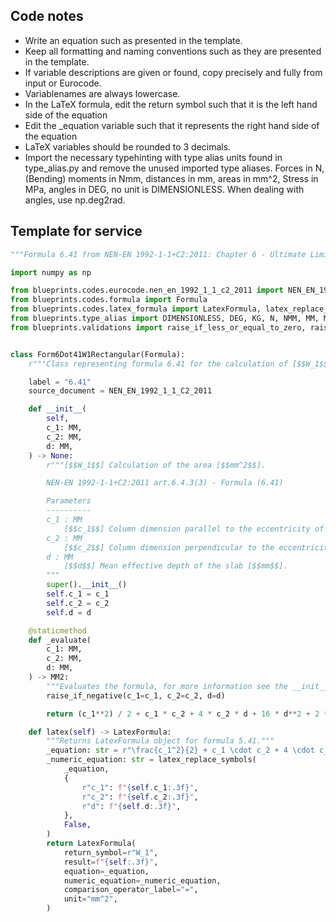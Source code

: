## Code notes

- Write an equation such as presented in the template. 
- Keep all formatting and naming conventions such as they are presented in the template. 
- If variable descriptions are given or found, copy precisely and fully from input or Eurocode. 
- Variablenames are always lowercase.
- In the LaTeX formula, edit the return symbol such that it is the left hand side of the equation
- Edit the _equation variable such that it represents the right hand side of the equation
- LaTeX variables should be rounded to 3 decimals.  
- Import the necessary typehinting with type alias units found in type_alias.py and remove the unused imported type aliases. Forces in N, (Bending) moments in Nmm, distances in mm, areas in mm^2, Stress in MPa, angles in DEG, no unit is DIMENSIONLESS. When dealing with angles, use np.deg2rad.

## Template for service

```python
"""Formula 6.41 from NEN-EN 1992-1-1+C2:2011: Chapter 6 - Ultimate Limit State."""

import numpy as np

from blueprints.codes.eurocode.nen_en_1992_1_1_c2_2011 import NEN_EN_1992_1_1_C2_2011
from blueprints.codes.formula import Formula
from blueprints.codes.latex_formula import LatexFormula, latex_replace_symbols
from blueprints.type_alias import DIMENSIONLESS, DEG, KG, N, NMM, MM, MM2, MM3, MM4, MPA
from blueprints.validations import raise_if_less_or_equal_to_zero, raise_if_negative


class Form6Dot41W1Rectangular(Formula):
    r"""Class representing formula 6.41 for the calculation of [$$W_1$$]."""

    label = "6.41"
    source_document = NEN_EN_1992_1_1_C2_2011

    def __init__(
        self,
        c_1: MM,
        c_2: MM,
        d: MM,
    ) -> None:
        r"""[$$W_1$$] Calculation of the area [$$mm^2$$].

        NEN-EN 1992-1-1+C2:2011 art.6.4.3(3) - Formula (6.41)

        Parameters
        ----------
        c_1 : MM
            [$$c_1$$] Column dimension parallel to the eccentricity of the load [$$mm$$].
        c_2 : MM
            [$$c_2$$] Column dimension perpendicular to the eccentricity of the load [$$mm$$].
        d : MM
            [$$d$$] Mean effective depth of the slab [$$mm$$].
        """
        super().__init__()
        self.c_1 = c_1
        self.c_2 = c_2
        self.d = d

    @staticmethod
    def _evaluate(
        c_1: MM,
        c_2: MM,
        d: MM,
    ) -> MM2:
        """Evaluates the formula, for more information see the __init__ method."""
        raise_if_negative(c_1=c_1, c_2=c_2, d=d)

        return (c_1**2) / 2 + c_1 * c_2 + 4 * c_2 * d + 16 * d**2 + 2 * np.pi * d * c_1

    def latex(self) -> LatexFormula:
        """Returns LatexFormula object for formula 5.41."""
        _equation: str = r"\frac{c_1^2}{2} + c_1 \cdot c_2 + 4 \cdot c_2 \cdot d + 16 \cdot d^2 + 2 \cdot \pi \cdot d \cdot c_1"
        _numeric_equation: str = latex_replace_symbols(
            _equation,
            {
                r"c_1": f"{self.c_1:.3f}",
                r"c_2": f"{self.c_2:.3f}",
                r"d": f"{self.d:.3f}",
            },
            False,
        )
        return LatexFormula(
            return_symbol=r"W_1",
            result=f"{self:.3f}",
            equation=_equation,
            numeric_equation=_numeric_equation,
            comparison_operator_label="=",
            unit="mm^2",
        )

```